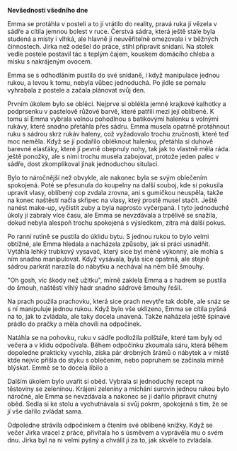**Nevšednosti všedního dne**

Emma se protáhla v posteli a to jí vrátilo do reality, pravá ruka ji vězela v sádře a cítila jemnou bolest v ruce. Čerstvá sádra, která ještě stále byla studená a místy i vlhká, ale hlavně jí neuvěřitelně omezovala i v běžných činnostech. Jirka než odešel do práce, stihl připravit snídani. Na stolek vedle postele postavil tác s teplým čajem, kouskem domácího chleba a misku s nakrájeným ovocem.

Emma se s odhodláním pustila do své snídaně, i když manipulace jednou rukou, a levou k tomu, nebyla vůbec jednoduchá. Po jídle se pomalu vyhrabala z postele a začala plánovat svůj den.

Prvním úkolem bylo se obléci. Nejprve si oblékla jemné krajkové kalhotky a podprsenku v pastelově růžové barvě, které patřili mezi její oblíbené. K tomu si Emma vybrala volnou pohodlnou s batikovými halenku s volnými rukávy, které snadno přetáhla přes sádru. Emma musela opatrně protáhnout ruku s sádrou skrz rukáv haleny, což vyžadovalo trochu zručnosti, které teď moc neměla. Když se jí podařilo obléknout halenku, přetáhla si duhově barevné elasťáky, které jí pevně obepnuly nohy, tak jak to vlastně měla ráda. ještě ponožky, ale s nimi trochu musela zabojovat, protože jeden palec v sádře, dost zkomplikoval jinak jednoduchou situlaci.

Bylo to náročnější než obvykle, ale nakonec byla se svým oblečením spokojená. Poté se přesunula do koupelny na další souboj, kde si pokusila upravit vlasy, oblíbený cop zvdala zrovna, ani s gumičkou neuspěla, takže na konec naštěstí načla skřipec na vlasy, kteý prostě musel stačit. Ještě nanést make-up, vyčistit zuby a byla naprosto vyčerpaná. I tyto jednoduché úkoly jí zabraly více času, ale Emma se nevzdávala a trpělivě se snažila, dokud nebyla alespoň trochu spokojená s výsledkem, zítra má další pokus.

Po ranní rutině se pustila do úklidu bytu. S jednou rukou to bylo velmi obtížné, ale Emma hledala a nacházela způsoby, jak si práci usnadňit. Vytáhla lehký trubkový vysavač, který sice byl méně výkonný, ale mohla s ním snadno manipulovat. Když vysávala, byla sice opatrná, ale stejně sádrou parkrát narazila do nábytku a nechával na něm bílé šmouhy.

"Oh gosh, víc škody než užitku", mírně zaklela Emma a s hadrem se pustila do šmouh, naštěstí vlhlý hadr snadno sádrové šmouhy řešil.

Na prach použila prachovku, která sice prach nevytře tak dobře, ale snáz se s ní manipuluje jednou rukou. Když bylo vše uklizeno, Emma se cítila pyšná na to, jak to zvládala, ale taky docela unavená. Takže naházela ještě špinavé prádlo do pračky a měla chovíli na odpočinek.

Natáhla se na pohovku, ruku v sádře podložila polštáře, které tam byly od večera a v klidu odpočívala. Během odpočinku zkoumala sáru, která během dopoledne prakticky vyschla, získa pár drobných šrámů o nábytek a v místě ktde nejvíc přišla do styku s oblečením, nebo popruhem se začínala mírně blýskat. Emmě se to docela líbilo a 

Dalším úkolem bylo uvařit si oběd. Vybrala si jednoduchý recept na těstoviny se zeleninou. Krájení zeleniny a míchání surovin jednou rukou bylo náročné, ale Emma se nevzdávala a nakonec se jí dařilo připravit chutný oběd. Sedla si ke stolu a vychutnávala si svůj pokrm, spokojená s tím, že se jí vše dařilo zvládat sama.

Odpoledne strávila odpočinkem a čtením své oblíbené knížky. Když se večer Jirka vracel z práce, přivítala ho s úsměvem a vyprávěla mu o svém dnu. Jirka byl na ni velmi pyšný a chválil ji za to, jak skvěle to zvládala.
